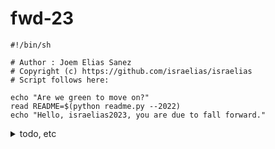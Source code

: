 
# fwd-23

```shell
#!/bin/sh

# Author : Joem Elias Sanez
# Copyright (c) https://github.com/israelias/israelias
# Script follows here:

echo "Are we green to move on?"
read README=$(python readme.py --2022)
echo "Hello, israelias2023, you are due to fall forward."

```

<details>
<summary> todo, etc </summary>
This is initialized from [Next.js' upcoming SSG (static-site generation) support using Notion's private API for a backend](https://vercel.com/templates/next.js/notion-blog) example with [transitivebullsh](https://github.com/transitive-bullshit/nextjs-notion-starter-kit/)'s `notion-starter-kit`


It uses Notion as a CMS, [react-notion-x](https://github.com/NotionX/react-notion-x), [Next.js](https://nextjs.org/), and [Vercel](https://vercel.com).
</details>